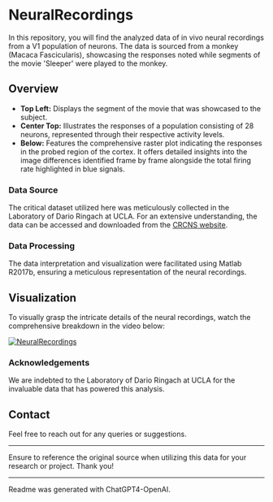 # NeuralRecordings

In this repository, you will find the analyzed data of in vivo neural recordings from a V1 population of neurons. The data is sourced from a monkey (Macaca Fascicularis), showcasing the responses noted while segments of the movie 'Sleeper' were played to the monkey.

## Overview

- **Top Left:** Displays the segment of the movie that was showcased to the subject.
- **Center Top:** Illustrates the responses of a population consisting of 28 neurons, represented through their respective activity levels.
- **Below:** Features the comprehensive raster plot indicating the responses in the probed region of the cortex. It offers detailed insights into the image differences identified frame by frame alongside the total firing rate highlighted in blue signals.
  
### Data Source

The critical dataset utilized here was meticulously collected in the Laboratory of Dario Ringach at UCLA. For an extensive understanding, the data can be accessed and downloaded from the [CRCNS website](https://crcns.org/data-sets/vc/pvc-1/about).

### Data Processing

The data interpretation and visualization were facilitated using Matlab R2017b, ensuring a meticulous representation of the neural recordings.

## Visualization

To visually grasp the intricate details of the neural recordings, watch the comprehensive breakdown in the video below:

[![NeuralRecordings](http://img.youtube.com/vi/7vM9PFfVO5c/0.jpg)](http://www.youtube.com/watch?v=7vM9PFfVO5c "NeuralRecordings")

### Acknowledgements

We are indebted to the Laboratory of Dario Ringach at UCLA for the invaluable data that has powered this analysis.

## Contact

Feel free to reach out for any queries or suggestions.

---

Ensure to reference the original source when utilizing this data for your research or project. Thank you!

--- 
Readme was generated with ChatGPT4-OpenAI.
